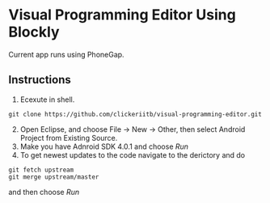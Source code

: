 Visual Programming Editor Using Blockly
=======================================

Current app runs using PhoneGap.

Instructions
------------
1. Ecexute in shell.
```
git clone https://github.com/clickeriitb/visual-programming-editor.git
```

2. Open Eclipse, and choose File -> New -> Other, then select Android Project from Existing Source.
3. Make you have Adnroid SDK 4.0.1 and choose *Run*
4. To get newest updates to the code navigate to the derictory and do 

```
git fetch upstream
git merge upstream/master
```
and then choose *Run*

 

